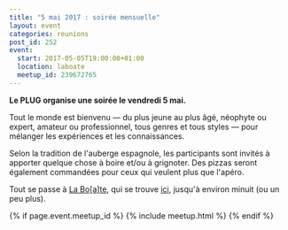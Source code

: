 ```yaml
---
title: "5 mai 2017 : soirée mensuelle"
layout: event
categories: reunions
post_id: 252
event:
  start: 2017-05-05T19:00:00+01:00
  location: laboate
  meetup_id: 239672765
---
```


**Le PLUG organise une soirée le vendredi 5 mai.**

Tout le monde est bienvenu — du plus jeune au plus âgé, néophyte ou
expert, amateur ou professionnel, tous genres et tous styles — pour
mélanger les expériences et les connaissances.

Selon la tradition de l'auberge espagnole, les participants sont invités à apporter quelque chose à boire et/ou à grignoter. Des pizzas seront également commandées pour ceux qui veulent plus que l'apéro.

Tout se passe à [La Bo\[a\]te](http://laboate.com/), qui se trouve [ici](https://www.openstreetmap.org/?mlat=43.29207&mlon=5.37297#map=19/43.29207/5.37297), jusqu'à environ minuit (ou un peu plus).

{% if page.event.meetup_id %}
  {% include meetup.html %}
{% endif %}
